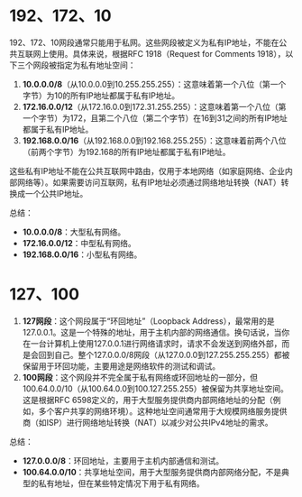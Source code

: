 # 192、172、10

192、172、10网段通常只能用于私网。这些网段被定义为私有IP地址，不能在公共互联网上使用。具体来说，根据RFC 1918（Request for Comments 1918），以下三个网段被指定为私有地址空间：

1. **10.0.0.0/8**（从10.0.0.0到10.255.255.255）：这意味着第一个八位（第一个字节）为10的所有IP地址都属于私有IP地址。
2. **172.16.0.0/12**（从172.16.0.0到172.31.255.255）：这意味着第一个八位（第一个字节）为172，且第二个八位（第二个字节）在16到31之间的所有IP地址都属于私有IP地址。
3. **192.168.0.0/16**（从192.168.0.0到192.168.255.255）：这意味着前两个八位（前两个字节）为192.168的所有IP地址都属于私有IP地址。

这些私有IP地址不能在公共互联网中路由，仅用于本地网络（如家庭网络、企业内部网络等）。如果需要访问互联网，私有IP地址必须通过网络地址转换（NAT）转换成一个公共IP地址。

总结：

- **10.0.0.0/8**：大型私有网络。
- **172.16.0.0/12**：中型私有网络。
- **192.168.0.0/16**：小型私有网络。

# 127、100

1. **127网段**：这个网段属于“环回地址”（Loopback Address），最常用的是127.0.0.1。这是一个特殊的地址，用于主机内部的网络通信。换句话说，当你在一台计算机上使用127.0.0.1进行网络请求时，请求不会发送到网络外部，而是会回到自己。整个127.0.0.0/8网段（从127.0.0.0到127.255.255.255）都被保留用于环回功能，主要用途是网络软件的测试和调试。
2. **100网段**：这个网段并不完全属于私有网络或环回地址的一部分，但100.64.0.0/10（从100.64.0.0到100.127.255.255）被保留为共享地址空间。这是根据RFC 6598定义的，用于大型服务提供商内部网络地址的分配（例如，多个客户共享的网络环境）。这种地址空间通常用于大规模网络服务提供商（如ISP）进行网络地址转换（NAT）以减少对公共IPv4地址的需求。

总结：

- **127.0.0.0/8**：环回地址，主要用于主机内部通信和测试。
- **100.64.0.0/10**：共享地址空间，用于大型服务提供商内部网络分配，不是典型的私有地址，但在某些特定情况下用于私有网络。
